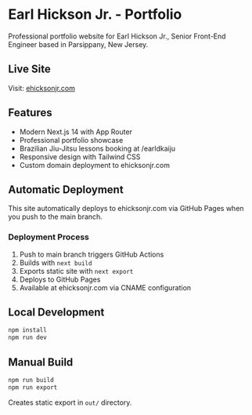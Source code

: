 # Earl Hickson Jr. - Portfolio

Professional portfolio website for Earl Hickson Jr., Senior Front-End Engineer based in Parsippany, New Jersey.

## Live Site
Visit: [ehicksonjr.com](https://ehicksonjr.com)

## Features
- Modern Next.js 14 with App Router
- Professional portfolio showcase  
- Brazilian Jiu-Jitsu lessons booking at /earldkaiju
- Responsive design with Tailwind CSS
- Custom domain deployment to ehicksonjr.com

## Automatic Deployment
This site automatically deploys to ehicksonjr.com via GitHub Pages when you push to the main branch.

### Deployment Process
1. Push to main branch triggers GitHub Actions
2. Builds with `next build` 
3. Exports static site with `next export`
4. Deploys to GitHub Pages
5. Available at ehicksonjr.com via CNAME configuration

## Local Development
```bash
npm install
npm run dev
```

## Manual Build
```bash
npm run build
npm run export
```

Creates static export in `out/` directory.